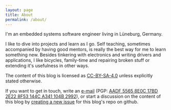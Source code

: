 ```yaml
---
layout: page
title: About
permalink: /about/
---
```


I'm an embedded systems software engineer living in Lüneburg, Germany.

I like to dive into projects and learn as I go. Self teaching, sometimes
accompanied by having good mentors, is really the best way for me to learn
something new. Besides tinkering with electronics and writing drivers and
applications, I like bicycles, family-time and repairing broken stuff or
extending it's usefulness in other ways.

The content of this blog is licensed as
[CC-BY-SA-4.0](http://creativecommons.org/licenses/by-sa/4.0/) unless
explicitly stated otherwise.

If you want to get in touch, write an [e-mail](mailto:dwagenk@mailbox.org)
(PGP: [AADF 5565 8E0C 17BD 2E22 8F53 144C A341 104B
2992](https://keys.openpgp.org/vks/v1/by-fingerprint/AADF55658E0C17BD2E228F53144CA341104B2992)), or
start a discussion on the content of this blog by [creating a new
issue](https://github.com/DWagenk/blog.dwagenk.com/issues/new) for this blog's
repo on github.
